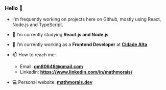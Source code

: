### Hello 👋


- I'm frequently working on projects here on Github, mostly using React, Node.js and TypeScript. 
 
- 🌱 I’m currently studying **React.js and Node.js**

- 🔭 I’m currently working as a **Frontend Developer** at **[Cidade Alta](https://cidadealta.gg/)**

- 📫 How to reach me: 
  - Email: **gm80648@gmail.com**
  - Linkedin: **https://www.linkedin.com/in/mathmorais/**

- 💻 Personal website: **[mathmorais.dev](https://mathmorais.dev)**

